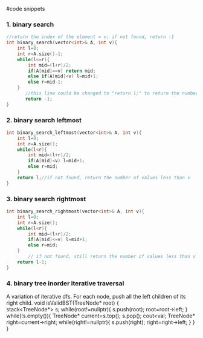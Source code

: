 #code snippets
### 1. binary search
```c++
//return the index of the element = v; if not found, return -1
int binary_search(vector<int>& A, int v){
	int l=0;
	int r=A.size()-1;
	while(l<=r){
		int mid=(l+r)/2;
		if(A[mid]==v) return mid;
		else if(A[mid]<v) l=mid+1;
		else r=mid-1; 
	}
       //this line could be changed to "return l;" to return the number of values less than v if not found the exact v 
       return -1;
}
```



### 2. binary search leftmost 
```c++
int binary_search_leftmost(vector<int>& A, int v){
	int l=0;
	int r=A.size();
	while(l<r){
		int mid=(l+r)/2;
		if(A[mid]<v) l=mid+1;
		else r=mid;
	}
	return l;//if not found, return the number of values less than v
}
```

### 3. binary search rightmost
```c++
int binary_search_rightmost(vector<int>& A, int v){
	int l=0;
	int r=A.size();
	while(l<r){
		int mid=(l+r)/2;
		if(A[mid]<=v) l=mid+1;
		else r=mid;
	}
        // if not found, still return the number of values less than v
	return l-1;
}
```

### 4. binary tree inorder iterative traversal
A variation of iterative dfs. For each node, push all the left children of its right child.
void isValidBST(TreeNode* root) {  
      stack<TreeNode*> s;
      while(root!=nullptr){
          s.push(root);
          root=root->left;
      }
      while(!s.empty()){
          TreeNode* current=s.top();
          s.pop();
          cout<<current->val;
          TreeNode* right=current->right;
          while(right!=nullptr){
              s.push(right);
              right=right->left;
          }
      }
}
